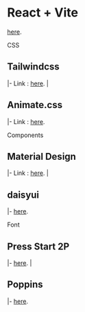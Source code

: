 # React + Vite

[here](https://vitejs.dev/).

CSS

## Tailwindcss

|- Link : [here](https://tailwindcss.com/).
|

## Animate.css

|- Link : [here](https://animate.style/).

Components

## Material Design

|- Link : [here](https://mui.com/material-ui/).
|

## daisyui

|- [here](https://daisyui.com/).

Font

## Press Start 2P

|- [here](https://fontsource.org/fonts/press-start-2p/install).
|

## Poppins

|- [here](https://fontsource.org/fonts/poppins).
